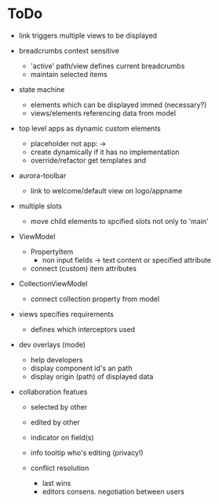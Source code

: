 ToDo
====

- link triggers multiple views to be displayed

- breadcrumbs context sensitive
    - 'active' path/view defines current breadcrumbs
    - maintain selected items

- state machine
    - elements which can be displayed immed (necessary?)
    - views/elements referencing data from model 

- top level apps as dynamic custom elements
    - placeholder not app: <thoregon-app/> -> <thoregon/>
    - <my-app> create dynamically if it has no implementation
    - override/refactor get templates and 
- aurora-toolbar
    - link to welcome/default view on logo/appname

- multiple slots
    - move child elements to spcified slots not only to 'main'

- ViewModel
    - PropertyItem
        - non input fields -> text content or specified attribute
    - connect (custom) item attributes
    
- CollectionViewModel
    - connect collection property from model

- views specifies requirements
    - defines which interceptors used

- dev overlays (mode)
    - help developers
    - display component id's an path
    - display origin (path) of displayed data

- collaboration featues
    - selected by other
    - edited by other

    - indicator on field(s) 
    - info tooltip who's editing (privacy!)
    
    - conflict resolution
        - last wins
        - editors consens. negotiation between users
 
